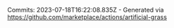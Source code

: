 Commits: 2023-07-18T16:22:08.835Z - Generated via https://github.com/marketplace/actions/artificial-grass
<br>
